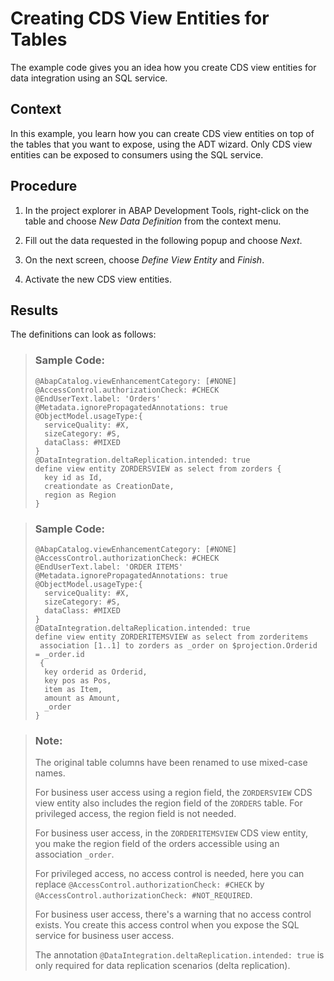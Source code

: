 <!-- loio77a11e4934764ecfaf7f70320b3d4cf0 -->

# Creating CDS View Entities for Tables

The example code gives you an idea how you create CDS view entities for data integration using an SQL service.



## Context

In this example, you learn how you can create CDS view entities on top of the tables that you want to expose, using the ADT wizard. Only CDS view entities can be exposed to consumers using the SQL service.



## Procedure

1.  In the project explorer in ABAP Development Tools, right-click on the table and choose *New Data Definition* from the context menu.

2.  Fill out the data requested in the following popup and choose *Next*.

3.  On the next screen, choose *Define View Entity* and *Finish*.

4.  Activate the new CDS view entities.




<a name="loio77a11e4934764ecfaf7f70320b3d4cf0__result_jry_f4z_vqb"/>

## Results

The definitions can look as follows:

> ### Sample Code:  
> ```
> @AbapCatalog.viewEnhancementCategory: [#NONE]
> @AccessControl.authorizationCheck: #CHECK
> @EndUserText.label: 'Orders'
> @Metadata.ignorePropagatedAnnotations: true
> @ObjectModel.usageType:{
>   serviceQuality: #X,
>   sizeCategory: #S,
>   dataClass: #MIXED
> }
> @DataIntegration.deltaReplication.intended: true
> define view entity ZORDERSVIEW as select from zorders {
>   key id as Id,
>   creationdate as CreationDate,
>   region as Region
> }
> 
> ```

> ### Sample Code:  
> ```
> @AbapCatalog.viewEnhancementCategory: [#NONE]
> @AccessControl.authorizationCheck: #CHECK
> @EndUserText.label: 'ORDER ITEMS'
> @Metadata.ignorePropagatedAnnotations: true
> @ObjectModel.usageType:{
>   serviceQuality: #X,
>   sizeCategory: #S,
>   dataClass: #MIXED
> }
> @DataIntegration.deltaReplication.intended: true
> define view entity ZORDERITEMSVIEW as select from zorderitems
>  association [1..1] to zorders as _order on $projection.Orderid = _order.id
>  {
>   key orderid as Orderid,
>   key pos as Pos,
>   item as Item,
>   amount as Amount,
>   _order
> }
> 
> ```

> ### Note:  
> The original table columns have been renamed to use mixed-case names.
> 
> For business user access using a region field, the `ZORDERSVIEW` CDS view entity also includes the region field of the `ZORDERS` table. For privileged access, the region field is not needed.
> 
> For business user access, in the `ZORDERITEMSVIEW` CDS view entity, you make the region field of the orders accessible using an association `_order`.
> 
> For privileged access, no access control is needed, here you can replace `@AccessControl.authorizationCheck: #CHECK` by `@AccessControl.authorizationCheck: #NOT_REQUIRED`.
> 
> For business user access, there's a warning that no access control exists. You create this access control when you expose the SQL service for business user access.
> 
> The annotation `@DataIntegration.deltaReplication.intended: true` is only required for data replication scenarios \(delta replication\).

